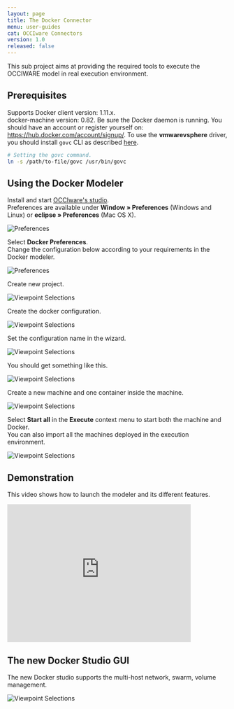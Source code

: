 ```yaml
---
layout: page
title: The Docker Connector
menu: user-guides
cat: OCCIware Connectors
version: 1.0
released: false
---
```


This sub project aims at providing the required tools to execute the OCCIWARE model in real execution environment.

## Prerequisites

Supports Docker client version: 1.11.x.  
docker-machine version: 0.82.
Be sure the Docker daemon is running.
You should have an account or register yourself on: https://hub.docker.com/account/signup/.
To use the **vmwarevsphere** driver, you should install `govc` CLI as described [here](https://github.com/vmware/govmomi/tree/master/govc).

```bash
# Setting the govc command.
ln -s /path/to-file/govc /usr/bin/govc
```


## Using the Docker Modeler

Install and start [OCCIware's studio](studio-installation.html).  
Preferences are available under **Window » Preferences** (Windows and Linux) or **eclipse » Preferences** (Mac OS X).

![Preferences](/resources/images/docker/preferences.png "Docker preferences")

Select **Docker Preferences**.  
Change the configuration below according to your requirements in the Docker modeler.

![Preferences](/resources/images/docker/docker_preferences.png "Docker preferences")
		

Create new project.
 
![Viewpoint Selections](/resources/images/docker/new_projet.png "New project")


Create the docker configuration.
 
![Viewpoint Selections](/resources/images/docker/set_config.png "Create the configuration")


Set the configuration name in the wizard.

![Viewpoint Selections](/resources/images/docker/set_configuration_name.png "Select the appropriate configuration")



You should get something like this.

![Viewpoint Selections](/resources/images/docker/rendering_docker_modeler.png "Select the docker reference extension")


Create a new machine and one container inside the machine.

![Viewpoint Selections](/resources/images/docker/ex_design.png "create a new machine")


Select **Start all** in the **Execute** context menu to start both the machine and Docker.    
You can also import all the machines deployed in the execution environment.

![Viewpoint Selections](/resources/images/docker/after_import.png "create a new machine")


## Demonstration

This video shows how to launch the modeler and its different features.
  
<iframe width="420" height="315" src="https://www.youtube.com/embed/2SZXi71L0qQ" frameborder="0" allowfullscreen></iframe>

## The new Docker Studio GUI
The new Docker studio supports the multi-host network, swarm, volume management.

![Viewpoint Selections](/resources/images/docker/Docker-Studio.png "Overview")